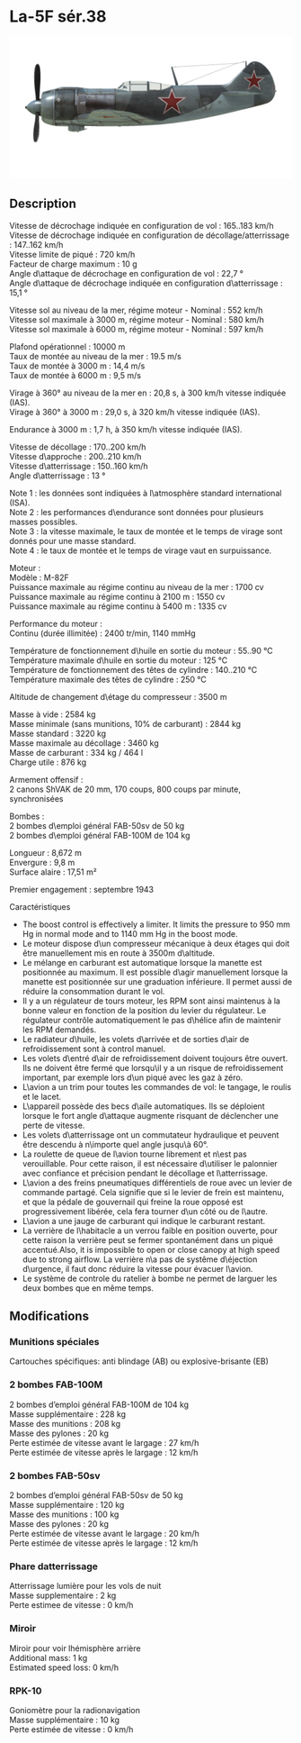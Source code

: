 # La-5F sér.38  
  
![la5s38](../images/la5s38.png)  
  
## Description  
  
Vitesse de décrochage indiquée en configuration de vol : 165..183 km/h  
Vitesse de décrochage indiquée en configuration de décollage/atterrissage : 147..162 km/h  
Vitesse limite de piqué : 720 km/h  
Facteur de charge maximum : 10 g  
Angle d\attaque de décrochage en configuration de vol : 22,7 °  
Angle d\attaque de décrochage indiquée en configuration d\atterrissage : 15,1 °  
  
Vitesse sol au niveau de la mer, régime moteur - Nominal : 552 km/h  
Vitesse sol maximale à 3000 m, régime moteur - Nominal : 580 km/h  
Vitesse sol maximale à 6000 m, régime moteur - Nominal : 597 km/h  
  
Plafond opérationnel : 10000 m  
Taux de montée au niveau de la mer : 19.5 m/s  
Taux de montée à 3000 m : 14,4 m/s  
Taux de montée à 6000 m : 9,5 m/s  
  
Virage à 360° au niveau de la mer en : 20,8 s, à 300 km/h vitesse indiquée (IAS).  
Virage à 360° à 3000 m : 29,0 s, à 320 km/h vitesse indiquée (IAS).  
  
Endurance à 3000 m : 1,7 h, à 350 km/h vitesse indiquée (IAS).  
  
Vitesse de décollage : 170..200 km/h  
Vitesse d\approche : 200..210 km/h  
Vitesse d\atterrissage : 150..160 km/h  
Angle d\atterrissage : 13 °  
  
Note 1 : les données sont indiquées à l\atmosphère standard international (ISA).  
Note 2 : les performances d\endurance sont données pour plusieurs masses possibles.  
Note 3 : la vitesse maximale, le taux de montée et le temps de virage sont donnés pour une masse standard.  
Note 4 : le taux de montée et le temps de virage vaut en surpuissance.  
  
Moteur :  
Modèle : M-82F  
Puissance maximale au régime continu au niveau de la mer : 1700 cv  
Puissance maximale au régime continu à 2100 m : 1550 cv  
Puissance maximale au régime continu à 5400 m : 1335 cv  
  
Performance du moteur :  
Continu (durée illimitée) : 2400 tr/min, 1140 mmHg  
  
Température de fonctionnement d\huile en sortie du moteur : 55..90 °C  
Température maximale d\huile en sortie du moteur : 125 °C  
Température de fonctionnement des têtes de cylindre : 140..210 °C  
Température maximale des têtes de cylindre : 250 °C  
  
Altitude de changement d\étage du compresseur : 3500 m  
  
Masse à vide : 2584 kg  
Masse minimale (sans munitions, 10% de carburant) : 2844 kg  
Masse standard : 3220 kg  
Masse maximale au décollage : 3460 kg  
Masse de carburant : 334 kg / 464 l  
Charge utile : 876 kg  
  
Armement offensif :  
2 canons ShVAK de 20 mm, 170 coups, 800 coups par minute, synchronisées  
  
Bombes :  
2 bombes d\emploi général FAB-50sv de 50 kg  
2 bombes d\emploi général FAB-100M de 104 kg  
  
Longueur : 8,672 m  
Envergure : 9,8 m  
Surface alaire : 17,51 m²  
  
Premier engagement : septembre 1943  
  
Caractéristiques  
- The boost control is effectively a limiter. It limits the pressure to 950 mm Hg in normal mode and to 1140 mm Hg in the boost mode.  
- Le moteur dispose d\un compresseur mécanique à deux étages qui doit être manuellement mis en route à 3500m d\altitude.  
- Le mélange en carburant est automatique lorsque la manette est positionnée au maximum. Il est possible d\agir manuellement lorsque la manette est positionnée sur une graduation inférieure. Il permet aussi de réduire la consommation durant le vol.  
- Il y a un régulateur de tours moteur, les RPM sont ainsi maintenus à la bonne valeur en fonction de la position du levier du régulateur. Le régulateur contrôle automatiquement le pas d\hélice afin de maintenir les RPM demandés.  
- Le radiateur d\huile, les volets d\arrivée et de sorties d\air de refroidissement sont à control manuel.  
- Les volets d\entré d\air de refroidissement doivent toujours être ouvert. Ils ne doivent être fermé que lorsqu\il y a un risque de refroidissement important, par exemple lors d\un piqué avec les gaz à zéro.  
- L\avion a un trim pour toutes les commandes de vol: le tangage, le roulis et le lacet.  
- L\appareil possède des becs d\aile automatiques. Ils se déploient lorsque le fort angle d\attaque augmente risquant de déclencher une perte de vitesse.  
- Les volets d\atterrissage ont un commutateur hydraulique et peuvent être descendu à n\importe quel angle jusqu\\à 60°.  
- La roulette de queue de l\avion tourne librement et n\est pas verouillable. Pour cette raison, il est nécessaire d\utiliser le palonnier avec confiance et précision pendant le décollage et l\atterrissage.  
- L\avion a des freins pneumatiques différentiels de roue avec un levier de commande partagé. Cela signifie que si le levier de frein est maintenu, et que la pédale de gouvernail qui freine la roue opposé est progressivement libérée, cela fera tourner d\un côté ou de l\autre.  
- L\avion a une jauge de carburant qui indique le carburant restant.  
- La verrière de l\habitacle a un verrou faible en position ouverte, pour cette raison la verrière peut se fermer spontanément dans un piqué accentué.Also, it is impossible to open or close canopy at high speed due to strong airflow. La verrière n\a pas de systême d\éjection d\urgence, il faut donc réduire la vitesse pour évacuer l\avion.  
- Le système de controle du ratelier à bombe ne permet de larguer les deux bombes que en même temps.  
  
## Modifications  
  
  
  
### Munitions spéciales  
  
Cartouches spécifiques: anti blindage (AB) ou explosive-brisante (EB)  
  
  
### 2 bombes FAB-100M   
  
2 bombes d’emploi général FAB-100M de 104 kg  
Masse supplémentaire : 228 kg  
Masse des munitions : 208 kg  
Masse des pylones : 20 kg  
Perte estimée de vitesse avant le largage : 27 km/h  
Perte estimée de vitesse après le largage : 12 km/h  
  
  
### 2 bombes FAB-50sv   
  
2 bombes d’emploi général FAB-50sv de 50 kg  
Masse supplémentaire : 120 kg  
Masse des munitions : 100 kg  
Masse des pylones : 20 kg  
Perte estimée de vitesse avant le largage : 20 km/h  
Perte estimée de vitesse après le largage : 12 km/h  ﻿
  
### Phare datterrissage  
  
Atterrissage lumière pour les vols de nuit  
Masse supplementaire : 2 kg  
Perte estimee de vitesse : 0 km/h  ﻿
  
### Miroir  
  
Miroir pour voir lhémisphère arrière  
Additional mass: 1 kg  
Estimated speed loss: 0 km/h  ﻿
  
  
### RPK-10  
  
Goniomètre pour la radionavigation  
Masse supplémentaire : 10 kg  
Perte estimée de vitesse : 0 km/h  
